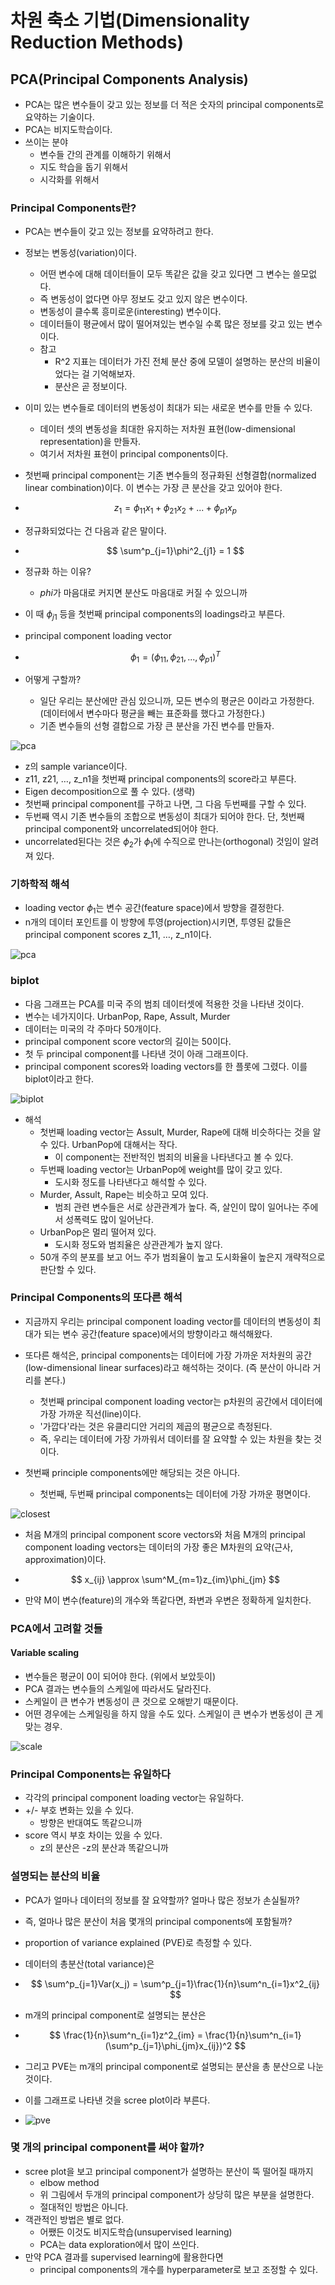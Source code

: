 # 차원 축소 기법(Dimensionality Reduction Methods)



## PCA(Principal Components Analysis)

* PCA는 많은 변수들이 갖고 있는 정보를 더 적은 숫자의 principal components로 요약하는 기술이다.
* PCA는 비지도학습이다. 
* 쓰이는 분야
  * 변수들 간의 관계를 이해하기 위해서
  * 지도 학습을 돕기 위해서
  * 시각화를 위해서



### Principal Components란?

* PCA는 변수들이 갖고 있는 정보를 요약하려고 한다.

* 정보는 변동성(variation)이다.

  * 어떤 변수에 대해 데이터들이 모두 똑같은 값을 갖고 있다면 그 변수는 쓸모없다.
  * 즉 변동성이 없다면 아무 정보도 갖고 있지 않은 변수이다.
  * 변동성이 클수록 흥미로운(interesting) 변수이다.
  * 데이터들이 평균에서 많이 떨어져있는 변수일 수록 많은 정보를 갖고 있는 변수이다.
  * 참고
    * R^2 지표는 데이터가 가진 전체 분산 중에 모델이 설명하는 분산의 비율이었다는 걸 기억해보자.
    * 분산은 곧 정보이다.

* 이미 있는 변수들로 데이터의 변동성이 최대가 되는 새로운 변수를 만들 수 있다.

  * 데이터 셋의 변동성을 최대한 유지하는 저차원 표현(low-dimensional representation)을 만들자.
  * 여기서 저차원 표현이 principal components이다.

* 첫번째 principal component는 기존 변수들의 정규화된 선형결합(normalized linear combination)이다. 이 변수는 가장 큰 분산을 갖고 있어야 한다.

* $$
  z_1 = \phi_{11}x_1 + \phi_{21}x_2 + ... + \phi_{p1}x_p
  $$

* 정규화되었다는 건 다음과 같은 말이다.

* $$
  \sum^p_{j=1}\phi^2_{j1} = 1
  $$

* 정규화 하는 이유?

  * $phi$가 마음대로 커지면 분산도 마음대로 커질 수 있으니까

* 이 때 $\phi_{j1}$ 등을 첫번째 principal components의 loadings라고 부른다.

* principal component loading vector

* $$
  \phi_1 = (\phi_{11},  \phi_{21}, ..., \phi_{p1})^T
  $$

* 어떻게 구할까?

  * 일단 우리는 분산에만 관심 있으니까, 모든 변수의 평균은 0이라고 가정한다. (데이터에서 변수마다 평균을 빼는 표준화를 했다고 가정한다.)
  * 기존 변수들의 선형 결합으로 가장 큰 분산을 가진 변수를 만들자.

![pca](https://files.slack.com/files-pri/T25783BPY-F68K7NA9L/screenshot.png?pub_secret=e2ec95153c)

* z의 sample variance이다.
* z11, z21, …, z_n1을 첫번째 principal components의 score라고 부른다.
* Eigen decomposition으로 풀 수 있다. (생략)
* 첫번째 principal component를 구하고 나면, 그 다음 두번째를 구할 수 있다.
* 두번째 역시 기존 변수들의 조합으로 변동성이 최대가 되어야 한다. 단, 첫번째 principal component와 uncorrelated되어야 한다.
* uncorrelated된다는 것은 $\phi_2$가 $\phi_1$에 수직으로 만나는(orthogonal) 것임이 알려져 있다.



### 기하학적 해석

* loading vector $\phi_1$는 변수 공간(feature space)에서 방향을 결정한다.
* n개의 데이터 포인트를 이 방향에 투영(projection)시키면, 투영된 값들은 principal component scores z_11, …, z_n1이다.

![pca](https://files.slack.com/files-pri/T25783BPY-F675A8R7S/screenshot.png?pub_secret=459279c425)



### biplot

* 다음 그래프는 PCA를 미국 주의 범죄 데이터셋에 적용한 것을 나타낸 것이다.
* 변수는 네가지이다. UrbanPop, Rape, Assult, Murder
* 데이터는 미국의 각 주마다 50개이다.
* principal component score vector의 길이는 50이다.
* 첫 두 principal component를 나타낸 것이 아래 그래프이다.
* principal component scores와 loading vectors를 한 플롯에 그렸다. 이를 biplot이라고 한다.

![biplot](https://files.slack.com/files-pri/T25783BPY-F68KK94LW/screenshot.png?pub_secret=47ed7e2807)

* 해석
  * 첫번째 loading vector는 Assult, Murder, Rape에 대해 비슷하다는 것을 알 수 있다. UrbanPop에 대해서는 작다.
    * 이 component는 전반적인 범죄의 비율을 나타낸다고 볼 수 있다.
  * 두번째 loading vector는 UrbanPop에 weight를 많이 갖고 있다.
    * 도시화 정도를 나타낸다고 해석할 수 있다.
  * Murder, Assult, Rape는 비슷하고 모여 있다. 
    * 범죄 관련 변수들은 서로 상관관계가 높다. 즉, 살인이 많이 일어나는 주에서 성폭력도 많이 일어난다.
  * UrbanPop은 멀리 떨어져 있다.
    * 도시화 정도와 범죄율은 상관관계가 높지 않다.
  * 50개 주의 분포를 보고 어느 주가 범죄율이 높고 도시화율이 높은지 개략적으로 판단할 수 있다.



### Principal Components의 또다른 해석

* 지금까지 우리는 principal component loading vector를 데이터의 변동성이 최대가 되는 변수 공간(feature space)에서의 방향이라고 해석해왔다.
* 또다른 해석은, principal components는 데이터에 가장 가까운 저차원의 공간(low-dimensional linear surfaces)라고 해석하는 것이다. (즉 분산이 아니라 거리를 본다.)
  * 첫번째 principal component loading vector는 p차원의 공간에서 데이터에 가장 가까운 직선(line)이다.
  * '가깝다'라는 것은 유클리디안 거리의 제곱의 평균으로 측정된다.
  * 즉, 우리는 데이터에 가장 가까워서 데이터를 잘 요약할 수 있는 차원을 찾는 것이다.


* 첫번째 principle components에만 해당되는 것은 아니다.
  * 첫번째, 두번째 principal components는 데이터에 가장 가까운 평면이다.

![closest](https://files.slack.com/files-pri/T25783BPY-F67R91QKC/screenshot.png?pub_secret=7edca54cc7)

* 처음 M개의 principal component score vectors와 처음 M개의 principal component loading vectors는 데이터의 가장 좋은 M차원의 요약(근사, approximation)이다.

* $$
  x_{ij} \approx \sum^M_{m=1}z_{im}\phi_{jm}
  $$

* 만약 M이 변수(feature)의 개수와 똑같다면, 좌변과 우변은 정확하게 일치한다.



### PCA에서 고려할 것들



#### Variable scaling

* 변수들은 평균이 0이 되어야 한다. (위에서 보았듯이)
* PCA 결과는 변수들의 스케일에 따라서도 달라진다.
* 스케일이 큰 변수가 변동성이 큰 것으로 오해받기 때문이다.
* 어떤 경우에는 스케일링을 하지 않을 수도 있다. 스케일이 큰 변수가 변동성이 큰 게 맞는 경우.



![scale](https://files.slack.com/files-pri/T25783BPY-F67U5F9K5/screenshot.png?pub_secret=b1511d7baf)



### Principal Components는 유일하다

* 각각의 principal component loading vector는 유일하다. 
* +/- 부호 변화는 있을 수 있다.
  * 방향은 반대여도 똑같으니까
* score 역시 부호 차이는 있을 수 있다.
  * z의 분산은 -z의 분산과 똑같으니까



###  설명되는 분산의 비율

* PCA가 얼마나 데이터의 정보를 잘 요약할까? 얼마나 많은 정보가 손실될까?

* 즉, 얼마나 많은 분산이 처음 몇개의 principal components에 포함될까?

* proportion of variance explained (PVE)로 측정할 수 있다.

* 데이터의 총분산(total variance)은

* $$
  \sum^p_{j=1}Var(x_j) = \sum^p_{j=1}\frac{1}{n}\sum^n_{i=1}x^2_{ij}
  $$

* m개의 principal component로 설명되는 분산은

* $$
  \frac{1}{n}\sum^n_{i=1}z^2_{im} = \frac{1}{n}\sum^n_{i=1}(\sum^p_{j=1}\phi_{jm}x_{ij})^2
  $$

* 그리고 PVE는 m개의 principal component로 설명되는 분산을 총 분산으로 나눈 것이다.

* 이를 그래프로 나타낸 것을 scree plot이라 부른다.

* ![pve](https://files.slack.com/files-pri/T25783BPY-F6816EUQ2/screenshot.png?pub_secret=850240434b)



### 몇 개의 principal component를 써야 할까?

* scree plot을 보고 principal component가 설명하는 분산이 뚝 떨어질 때까지
  * elbow method
  * 위 그림에서 두개의 principal component가 상당히 많은 부분을 설명한다.
  * 절대적인 방법은 아니다.
* 객관적인 방법은 별로 없다.
  * 어쨌든 이것도 비지도학습(unsupervised learning)
  * PCA는 data exploration에서 많이 쓰인다.
* 만약 PCA 결과를 supervised learning에 활용한다면
  * principal components의 개수를 hyperparameter로 보고 조정할 수 있다.